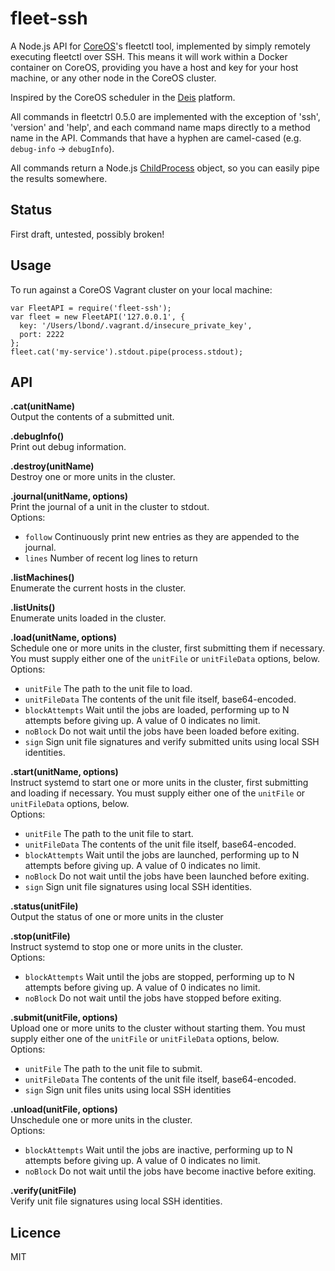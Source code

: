 # fleet-ssh

A Node.js API for [CoreOS](http://coreos.com)'s fleetctl tool, implemented by simply remotely executing fleetctl over SSH. This means it will work within a Docker container on CoreOS, providing you have a host and key for your host machine, or any other node in the CoreOS cluster.

Inspired by the CoreOS scheduler in the [Deis](http://deis.io/) platform.

All commands in fleetctrl 0.5.0 are implemented with the exception of 'ssh', 'version' and 'help', and each command name maps directly to a method name in the API. Commands that have a hyphen are camel-cased (e.g. `debug-info` -> `debugInfo`).

All commands return a Node.js [ChildProcess](http://nodejs.org/api/child_process.html) object, so you can easily pipe the results somewhere.

## Status

First draft, untested, possibly broken!

## Usage

To run against a CoreOS Vagrant cluster on your local machine:

```
var FleetAPI = require('fleet-ssh');
var fleet = new FleetAPI('127.0.0.1', {
  key: '/Users/lbond/.vagrant.d/insecure_private_key',
  port: 2222
};
fleet.cat('my-service').stdout.pipe(process.stdout);
```

## API

**.cat(unitName)**  
Output the contents of a submitted unit.

**.debugInfo()**  
Print out debug information.

**.destroy(unitName)**  
Destroy one or more units in the cluster.

**.journal(unitName, options)**  
Print the journal of a unit in the cluster to stdout.  
Options:
* `follow` Continuously print new entries as they are appended to the journal.
* `lines` Number of recent log lines to return

**.listMachines()**  
Enumerate the current hosts in the cluster.

**.listUnits()**  
Enumerate units loaded in the cluster.

**.load(unitName, options)**  
Schedule one or more units in the cluster, first submitting them if necessary. You must supply either one of the `unitFile` or `unitFileData` options, below.  
Options:
* `unitFile` The path to the unit file to load.
* `unitFileData` The contents of the unit file itself, base64-encoded.
* `blockAttempts` Wait until the jobs are loaded, performing up to N attempts before giving up. A value of 0 indicates no limit.
* `noBlock` Do not wait until the jobs have been loaded before exiting.
* `sign` Sign unit file signatures and verify submitted units using local SSH identities.

**.start(unitName, options)**  
Instruct systemd to start one or more units in the cluster, first submitting and loading if necessary. You must supply either one of the `unitFile` or `unitFileData` options, below.  
Options:
* `unitFile` The path to the unit file to start.
* `unitFileData` The contents of the unit file itself, base64-encoded.
* `blockAttempts` Wait until the jobs are launched, performing up to N attempts before giving up. A value of 0 indicates no limit.
* `noBlock` Do not wait until the jobs have been launched before exiting.
* `sign` Sign unit file signatures using local SSH identities.

**.status(unitFile)**  
Output the status of one or more units in the cluster

**.stop(unitFile)**  
Instruct systemd to stop one or more units in the cluster.  
Options:
* `blockAttempts` Wait until the jobs are stopped, performing up to N attempts before giving up. A value of 0 indicates no limit.
* `noBlock` Do not wait until the jobs have stopped before exiting.

**.submit(unitFile, options)**  
Upload one or more units to the cluster without starting them. You must supply either one of the `unitFile` or `unitFileData` options, below.  
Options:
* `unitFile` The path to the unit file to submit.
* `unitFileData` The contents of the unit file itself, base64-encoded.
* `sign` Sign unit files units using local SSH identities

**.unload(unitFile, options)**  
Unschedule one or more units in the cluster.  
Options:
* `blockAttempts` Wait until the jobs are inactive, performing up to N attempts before giving up. A value of 0 indicates no limit.
* `noBlock` Do not wait until the jobs have become inactive before exiting.

**.verify(unitFile)**  
Verify unit file signatures using local SSH identities.

## Licence
MIT
